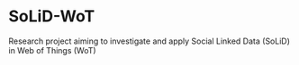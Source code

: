 # SoLiD-WoT
Research project aiming to investigate and apply Social Linked Data (SoLiD) in Web of Things (WoT)